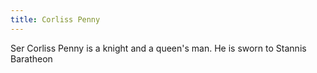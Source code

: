 ```yaml
---
title: Corliss Penny
---
```


Ser Corliss Penny is a knight and a queen's man. He is sworn to Stannis Baratheon


